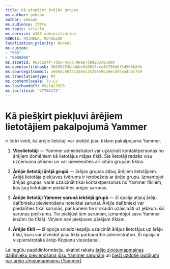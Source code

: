 ```yaml
---
title: Kā atspējot ārējās grupas
ms.author: pebaum
author: pebaum
ms.audience: ITPro
ms.topic: article
ms.service: o365-administration
ROBOTS: NOINDEX, NOFOLLOW
localization_priority: Normal
ms.custom:
- "965"
- "6000006"
ms.assetid: 962c2a4f-7dac-4ccc-98a8-d0d283c95808
ms.openlocfilehash: 30495253bdabbe618817cce45790dbf5d565b2db
ms.sourcegitcommit: c6692ce0fa1358ec3529e59ca0ecdfdea4cdc759
ms.translationtype: MT
ms.contentlocale: lv-LV
ms.lasthandoff: 09/14/2020
ms.locfileid: "47704172"
---
```

# <a name="how-to-give-access-to-external-users-in-yammer"></a>Kā piešķirt piekļuvi ārējiem lietotājiem pakalpojumā Yammer

Ir četri veidi, kā ārējie lietotāji var piekļūt jūsu tīklam pakalpojumā Yammer.
  
1. **Vieslietotāji** — Yammer administratori var uzaicināt kontaktpersonas no ārējiem domēniem kā lietotājus mājas tīklā. Šie lietotāji redzēs visu uzņēmuma plūsmu un var pievienoties arī citām grupām tīklos.

2. **Ārējie lietotāji ārējā grupā** — ārējas grupas atļauj ārējiem lietotājiem. Ārējā lietotāja piekļuves tvērums ir ierobežots ar ārējo grupu. Izmantojot ārējas grupas, varat uzaicināt tikai kontaktpersonas no Yammer tīkliem, kas ļauj lietotājiem piedalīties ārējās sarunās.

3. **Ārējie lietotāji Yammer sarunā iekšējā grupā** — šī opcija atļauj ārēju dalībnieku pievienošanu noteiktai sarunai. Ārējie dalībnieki var piedalīties tikai sarunās, par kuriem tie ir skaidri uzaicināti uz jebkuru šīs sarunas pielikumu. Tie piekļūst šīm sarunām, izmantojot savu Yammer iesūtni (to tīklā). Viņiem nav piekļuves pārējam tīklam.

4. **Ārējie tīkli** — šī opcija sniedz iespēju uzaicināt ārējus lietotājus uz ārēju tīklu, kuru var izveidot jūsu tīklā pārbaudītie administratori. Šī opcija ir vispiemērotākā ārējo Kopienu viesošanai.

Lai iegūtu papildinformāciju, skatiet rakstu [ārējo ziņojumapmaiņas dalībnieku pievienošana jūsu Yammer sarunām](https://docs.microsoft.com/yammer/work-with-external-users/add-external-participants) un [bieži uzdotie jautājumi par ārējo ziņojumapmaiņu (Yammer)](https://docs.microsoft.com/yammer/work-with-external-users/external-messaging-faq)
  